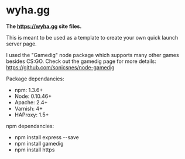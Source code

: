# wyha.gg
**The https://wyha.gg site files.**

This is meant to be used as a template to create your own quick launch server page. 

I used the "Gamedig" node package which supports many other games besides CS:GO. Check out the gamedig page for more details: https://github.com/sonicsnes/node-gamedig

Package dependancies:
 * npm: 1.3.6+
 * Node: 0.10.46+
 * Apache: 2.4+
 * Varnish: 4+
 * HAProxy: 1.5+

npm dependancies:
 * npm install express --save
 * npm install gamedig
 * npm install https
